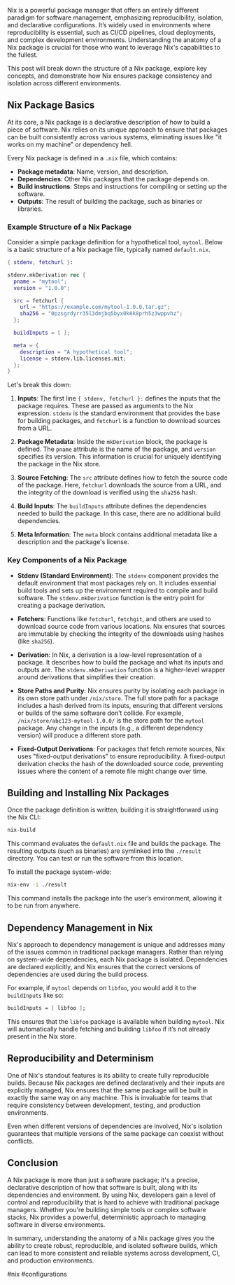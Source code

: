 Nix is a powerful package manager that offers an entirely different paradigm for software management, emphasizing reproducibility, isolation, and declarative configurations. It’s widely used in environments where reproducibility is essential, such as CI/CD pipelines, cloud deployments, and complex development environments. Understanding the anatomy of a Nix package is crucial for those who want to leverage Nix's capabilities to the fullest.

This post will break down the structure of a Nix package, explore key concepts, and demonstrate how Nix ensures package consistency and isolation across different environments.

## Nix Package Basics

At its core, a Nix package is a declarative description of how to build a piece of software. Nix relies on its unique approach to ensure that packages can be built consistently across various systems, eliminating issues like "it works on my machine" or dependency hell.

Every Nix package is defined in a `.nix` file, which contains:

- **Package metadata**: Name, version, and description.
- **Dependencies**: Other Nix packages that the package depends on.
- **Build instructions**: Steps and instructions for compiling or setting up the software.
- **Outputs**: The result of building the package, such as binaries or libraries.

### Example Structure of a Nix Package

Consider a simple package definition for a hypothetical tool, `mytool`. Below is a basic structure of a Nix package file, typically named `default.nix`.

```nix
{ stdenv, fetchurl }:

stdenv.mkDerivation rec {
  pname = "mytool";
  version = "1.0.0";

  src = fetchurl {
    url = "https://example.com/mytool-1.0.0.tar.gz";
    sha256 = "0pzsgrdyrr35l3dmjbq5byx0k6k8prh5z3wppvhz";
  };

  buildInputs = [ ];

  meta = {
    description = "A hypothetical tool";
    license = stdenv.lib.licenses.mit;
  };
}
```

Let's break this down:

1. **Inputs**:
   The first line `{ stdenv, fetchurl }:` defines the inputs that the package requires. These are passed as arguments to the Nix expression. `stdenv` is the standard environment that provides the base for building packages, and `fetchurl` is a function to download sources from a URL.

2. **Package Metadata**:
   Inside the `mkDerivation` block, the package is defined. The `pname` attribute is the name of the package, and `version` specifies its version. This information is crucial for uniquely identifying the package in the Nix store.

3. **Source Fetching**:
   The `src` attribute defines how to fetch the source code of the package. Here, `fetchurl` downloads the source from a URL, and the integrity of the download is verified using the `sha256` hash.

4. **Build Inputs**:
   The `buildInputs` attribute defines the dependencies needed to build the package. In this case, there are no additional build dependencies.

5. **Meta Information**:
   The `meta` block contains additional metadata like a description and the package's license.

### Key Components of a Nix Package

- **Stdenv (Standard Environment)**:
  The `stdenv` component provides the default environment that most packages rely on. It includes essential build tools and sets up the environment required to compile and build software. The `stdenv.mkDerivation` function is the entry point for creating a package derivation.

- **Fetchers**:
  Functions like `fetchurl`, `fetchgit`, and others are used to download source code from various locations. Nix ensures that sources are immutable by checking the integrity of the downloads using hashes (like `sha256`).

- **Derivation**:
  In Nix, a derivation is a low-level representation of a package. It describes how to build the package and what its inputs and outputs are. The `stdenv.mkDerivation` function is a higher-level wrapper around derivations that simplifies their creation.

- **Store Paths and Purity**:
  Nix ensures purity by isolating each package in its own store path under `/nix/store`. The full store path for a package includes a hash derived from its inputs, ensuring that different versions or builds of the same software don’t collide. For example, `/nix/store/abc123-mytool-1.0.0/` is the store path for the `mytool` package. Any change in the inputs (e.g., a different dependency version) will produce a different store path.

- **Fixed-Output Derivations**:
  For packages that fetch remote sources, Nix uses "fixed-output derivations" to ensure reproducibility. A fixed-output derivation checks the hash of the downloaded source code, preventing issues where the content of a remote file might change over time.

## Building and Installing Nix Packages

Once the package definition is written, building it is straightforward using the Nix CLI:

```bash
nix-build
```

This command evaluates the `default.nix` file and builds the package. The resulting outputs (such as binaries) are symlinked into the `./result` directory. You can test or run the software from this location.

To install the package system-wide:

```bash
nix-env -i ./result
```

This command installs the package into the user’s environment, allowing it to be run from anywhere.

## Dependency Management in Nix

Nix's approach to dependency management is unique and addresses many of the issues common in traditional package managers. Rather than relying on system-wide dependencies, each Nix package is isolated. Dependencies are declared explicitly, and Nix ensures that the correct versions of dependencies are used during the build process.

For example, if `mytool` depends on `libfoo`, you would add it to the `buildInputs` like so:

```nix
buildInputs = [ libfoo ];
```

This ensures that the `libfoo` package is available when building `mytool`. Nix will automatically handle fetching and building `libfoo` if it’s not already present in the Nix store.

## Reproducibility and Determinism

One of Nix's standout features is its ability to create fully reproducible builds. Because Nix packages are defined declaratively and their inputs are explicitly managed, Nix ensures that the same package will be built in exactly the same way on any machine. This is invaluable for teams that require consistency between development, testing, and production environments.

Even when different versions of dependencies are involved, Nix's isolation guarantees that multiple versions of the same package can coexist without conflicts.

## Conclusion

A Nix package is more than just a software package; it's a precise, declarative description of how that software is built, along with its dependencies and environment. By using Nix, developers gain a level of control and reproducibility that is hard to achieve with traditional package managers. Whether you're building simple tools or complex software stacks, Nix provides a powerful, deterministic approach to managing software in diverse environments.

In summary, understanding the anatomy of a Nix package gives you the ability to create robust, reproducible, and isolated software builds, which can lead to more consistent and reliable systems across development, CI, and production environments.

<!-- Keywords -->
#nix #configurations
<!-- /Keywords -->
